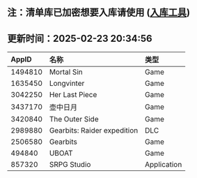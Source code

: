 ## 注：清单库已加密想要入库请使用 ([入库工具](https://github.com/BlankTMing/ManifestAutoUpdate/releases))

## 更新时间：2025-02-23 20:34:56
| AppID | 名称 | 类型  |
| :-------------------- | :----------------------------- | :----------- |
| 1494810 | Mortal Sin| Game |
| 1635450 | Longvinter| Game |
| 3042250 | Her Last Piece| Game |
| 3437170 | 壶中日月| Game |
| 3420840 | The Outer Side| Game |
| 2989880 | Gearbits: Raider expedition| DLC |
| 2506580 | Gearbits| Game |
| 494840 | UBOAT| Game |
| 857320 | SRPG Studio| Application |
